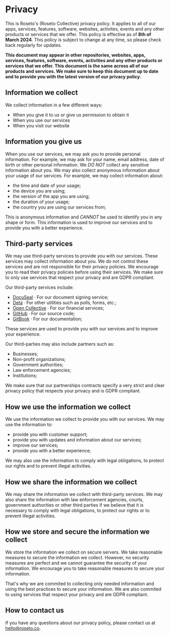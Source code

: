 # Privacy

This is Roseto's (Roseto Collective) privacy policy. It applies to all of our apps, services, features, software, websites, activites,
events and any other products or services that we offer. This policy is effective as of **8th of March 2024**. This policy is subject to change
at any time, so please check back regularly for updates. 

**This document may appear in other repositories, websites, apps, services, features, software, events, activities and any other products or
services that we offer. This document is the same across all of our products and services. We make sure to keep this document up to date and
to provide you with the latest version of our privacy policy.**

## Information we collect

We collect information in a few different ways:

- When you give it to us or give us permission to obtain it
- When you use our services
- When you visit our website

## Information you give us

When you use our services, we may ask you to provide personal information. For example, we may ask for your name, email address, date of birth
or other personal information. We *DO NOT* collect any sensitive information about you. We may also collect anonymous information about your
usage of our services. For example, we may collect information about:

- the time and date of your usage;
- the device you are using;
- the version of the app you are using;
- the duration of your usage;
- the country you are using our services from;

This is anonymous information and *CANNOT* be used to identify you in any shape or form. 
This information is used to improve our services and to provide you with a better experience.

## Third-party services

We may use third-party services to provide you with our services. These services may collect information about you. We do not control these
services and are not responsible for their privacy policies. We encourage you to read their privacy policies before using their services.
We make sure to only use services that respect your privacy and are GDPR compliant.

Our third-party services include:

- [DocuSeal](https://docuseal.eu) &middot; For our document signing service;
- [Deta](https://deta.space) &middot; For other utilities such as polls, forms, etc.;
- [Open Collective](https://opencollective.com) &middot; For our financial services;
- [GitHub](https://github.com) &middot; For our source code;
- [GitBook](https://gitbook.com) &middot; For our documentation;

These services are used to provide you with our services and to improve your experience.

Our third-parties may also include partners such as:

- Businesses;
- Non-profit organizations;
- Government authorities;
- Law enforcement agencies;
- Institutions;

We make sure that our partnerships contracts specify a very strict and clear privacy policy that respects your privacy and is GDPR compliant.

## How we use the information we collect

We use the information we collect to provide you with our services. We may use the information to:

- provide you with customer support;
- provide you with updates and information about our services;
- improve our services;
- provide you with a better experience;

We may also use the information to comply with legal obligations, to protect our rights and to prevent illegal activities.

## How we share the information we collect

We may share the information we collect with third-party services. We may also share the information with law enforcement agencies, courts,
government authorities or other third parties if we believe that it is necessary to comply with legal obligations, to protect our rights or to
prevent illegal activities.

## How we store and secure the information we collect

We store the information we collect on secure servers. We take reasonable measures to secure the information we collect. However, no security
measures are perfect and we cannot guarantee the security of your information. We encourage you to take reasonable measures to secure your
information.

That's why we are commited to collecting only needed information and using the best practices to secure your information. We are also
commited to using services that respect your privacy and are GDPR compliant.

## How to contact us

If you have any questions about our privacy policy, please contact us at [hello@roseto.co](mailto:hello@roseto.co).
